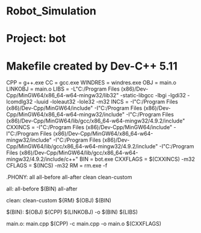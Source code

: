 # Robot_Simulation
# Project: bot
# Makefile created by Dev-C++ 5.11

CPP      = g++.exe
CC       = gcc.exe
WINDRES  = windres.exe
OBJ      = main.o
LINKOBJ  = main.o
LIBS     = -L"C:/Program Files (x86)/Dev-Cpp/MinGW64/x86_64-w64-mingw32/lib32" -static-libgcc -lbgi -lgdi32 -lcomdlg32 -luuid -loleaut32 -lole32 -m32
INCS     = -I"C:/Program Files (x86)/Dev-Cpp/MinGW64/include" -I"C:/Program Files (x86)/Dev-Cpp/MinGW64/x86_64-w64-mingw32/include" -I"C:/Program Files (x86)/Dev-Cpp/MinGW64/lib/gcc/x86_64-w64-mingw32/4.9.2/include"
CXXINCS  = -I"C:/Program Files (x86)/Dev-Cpp/MinGW64/include" -I"C:/Program Files (x86)/Dev-Cpp/MinGW64/x86_64-w64-mingw32/include" -I"C:/Program Files (x86)/Dev-Cpp/MinGW64/lib/gcc/x86_64-w64-mingw32/4.9.2/include" -I"C:/Program Files (x86)/Dev-Cpp/MinGW64/lib/gcc/x86_64-w64-mingw32/4.9.2/include/c++"
BIN      = bot.exe
CXXFLAGS = $(CXXINCS) -m32
CFLAGS   = $(INCS) -m32
RM       = rm.exe -f

.PHONY: all all-before all-after clean clean-custom

all: all-before $(BIN) all-after

clean: clean-custom
	${RM} $(OBJ) $(BIN)

$(BIN): $(OBJ)
	$(CPP) $(LINKOBJ) -o $(BIN) $(LIBS)

main.o: main.cpp
	$(CPP) -c main.cpp -o main.o $(CXXFLAGS)
